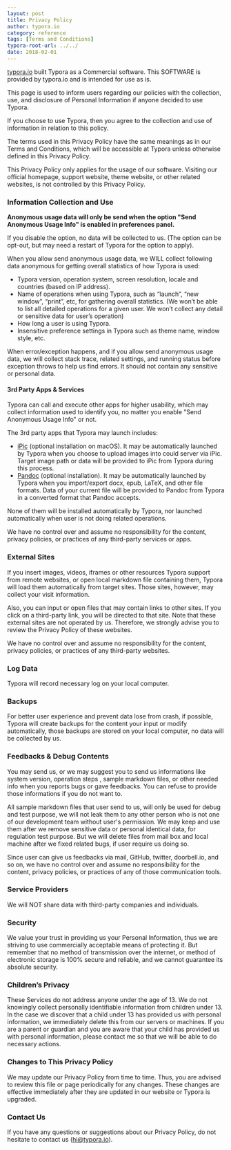 ```yaml
---
layout: post
title: Privacy Policy
author: typora.io
category: reference
tags: [Terms and Conditions]
typora-root-url: ../../
date: 2018-02-01
---
```


[typora.io](http://typora.io) built Typora as a Commercial software. This SOFTWARE is provided by typora.io and is intended for use as is.

This page is used to inform users regarding our policies with the collection, use, and disclosure of Personal Information if anyone decided to use Typora.

If you choose to use Typora, then you agree to the collection and use of information in relation to this policy. 

The terms used in this Privacy Policy have the same meanings as in our Terms and Conditions, which will be accessible at Typora unless otherwise defined in this Privacy Policy.

This Privacy Policy only applies for the usage of our software. Visiting our official homepage, support website, theme website, or other related websites, is not controlled by this Privacy Policy.

### Information Collection and Use

**Anonymous usage data will only be send when the option "Send Anonymous Usage Info" is enabled in preferences panel.** 

If you disable the option, no data will be collected to us. (The option can be opt-out, but may need a restart of Typora for the option to apply). 

When you allow send anonymous usage data, we WILL collect following data anonymous for getting overall statistics of how Typora is used:

+ Typora version, operation system, screen resolution, locale and countries (based on IP address).
+ Name of operations when using Typora, such as “launch”, “new window”, “print”, etc, for gathering overall statistics. (We won’t be able to list all detailed operations for a given user. We won’t collect any detail or sensitive data for user’s operation)
+ How long a user is using Typora.
+ Insensitive preference settings in Typora such as theme name, window style, etc.

When error/exception happens, and if you allow send anonymous usage data, we will collect stack trace,  related settings, and running status before exception throws to help us find errors. It should not contain any sensitive or personal data.

#### 3rd Party Apps & Services

Typora can call and execute other apps for higher usability,  which may collect information used to identify you,  no matter you enable "Send Anonymous Usage Info" or not.

The 3rd party apps that Typora may launch includes:

+ [iPic](https://en.toolinbox.net/iPic/) (optional installation on macOS). It may be automatically launched by Typora when you choose to upload images into could server via iPic. Target image path or data will be provided to iPic from Typora during this process.
+ [Pandoc](https://pandoc.org/) (optional installation). It may be automatically launched by Typora when you import/export docx, epub, LaTeX, and other file formats. Data of your current file will be provided to Pandoc from Typora in a converted format that Pandoc accepts.

None of them will be installed automatically by Typora, nor launched automatically when user is not doing related operations. 

We have no control over and assume no responsibility for the content, privacy policies, or practices of any third-party services or apps.

### External Sites

If you insert images, videos, iframes or other resources Typora support from remote websites, or open local markdown file containing them, Typora will load them automatically from target sites. Those sites, however, may collect your visit information.

Also, you can input or open files that may contain links to other sites. If you click on a third-party link, you will be directed to that site. Note that these external sites are not operated by us. Therefore, we strongly advise you to review the Privacy Policy of these websites. 

We have no control over and assume no responsibility for the content, privacy policies, or practices of any third-party websites.

### Log Data

Typora will record necessary log on your local computer. 

### Backups

For better user experience and prevent data lose from crash, if possible, Typora will create backups for the content your input or modify automatically, those backups are stored on your local computer, no data will be collected by us.

### Feedbacks & Debug Contents

You may send us, or we may suggest you to send us informations like system version, operation steps , sample markdown files, or other needed info when you reports bugs or gave feedbacks. You can refuse to provide those informations if you do not want to. 

All sample markdown files that user send to us, will only be used for debug and test purpose, we will not leak them to any other person who is not one of our development team without user's permission. We may keep and use them after we remove sensitive data or personal identical data, for regulation test purpose. But we will delete files from mail box and local machine after we fixed related bugs, if user require us doing so. 

Since user can give us feedbacks via mail, GitHub, twitter, doorbell.io, and so on, we have no control over and assume no responsibility for the content, privacy policies, or practices of any of those communication tools. 

### Service Providers

We will NOT share data with third-party companies and individuals.

### Security

We value your trust in providing us your Personal Information, thus we are striving to use commercially acceptable means of protecting it. But remember that no method of transmission over the internet, or method of electronic storage is 100% secure and reliable, and we cannot guarantee its absolute security.

### Children’s Privacy

These Services do not address anyone under the age of 13. We do not knowingly collect personally identifiable information from children under 13. In the case we discover that a child under 13 has provided us with personal information, we immediately delete this from our servers or machines. If you are a parent or guardian and you are aware that your child has provided us with personal information, please contact me so that we will be able to do necessary actions.

### Changes to This Privacy Policy

We may update our Privacy Policy from time to time. Thus, you are advised to review this file or page periodically for any changes. These changes are effective immediately after they are updated in our website or Typora is upgraded.

### Contact Us

If you have any questions or suggestions about our Privacy Policy, do not hesitate to contact us (<hi@typora.io>).
